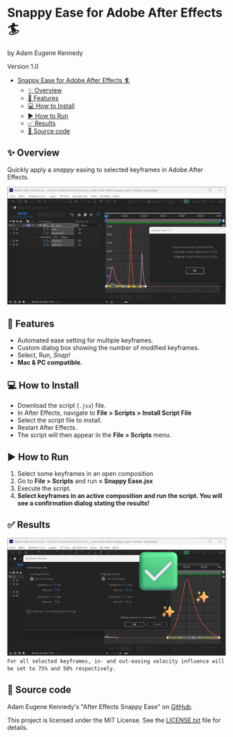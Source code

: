 # Snappy Ease for Adobe After Effects 🏄

by Adam Eugene Kennedy

Version 1.0

- [Snappy Ease for Adobe After Effects 🏄](#snappy-ease-for-adobe-after-effects-)
  - [✨ Overview](#-overview)
  - [💎 Features](#-features)
  - [💻 How to Install](#-how-to-install)
  - [▶️ How to Run](#️-how-to-run)
  - [✅ Results](#-results)
  - [📎 Source code](#-source-code)


## ✨ Overview
Quickly apply a *snappy* easing to selected keyframes in Adobe After Effects.

![Snappy Ease Screenshot](./screenshot/IMG__screenshot.png)

## 💎 Features

- Automated ease setting for multiple keyframes.
- Custom dialog box showing the number of modified keyframes.
- Select, Run, *Snap!*
- **Mac & PC compatible.**

## 💻 How to Install

- Download the script (`.jsx`) file.
- In After Effects, navigate to **File > Scripts > Install Script File**
- Select the script file to install.
- Restart After Effects.
- The script will then appear in the **File > Scripts** menu.

## ▶️ How to Run

1. Select some keyframes in an open composition
2. Go to **File > Scripts** and run **= Snappy Ease.jsx**
3. Execute the script.
4. **Select keyframes in an active composition and run the script. You will see a confirmation dialog stating the results!**

## ✅ Results
![Snappy Ease Result](./screenshot/IMG__result.png)
`For all selected keyframes, in- and out-easing velocity influence will be set to 75% and 50% respectively.`


## 📎 Source code

Adam Eugene Kennedy's "After Effects Snappy Ease" on [GitHub](https://github.com/adamkennedy7/after-effects-snappy-ease).

This project is licensed under the MIT License. See the [LICENSE.txt](LICENSE.txt) file for details.